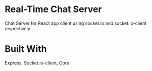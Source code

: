 # Real-Time Chat Server
Chat Server for React app client using socket.io and socket.io-client respectively.

# Built With
Express, 
Socket.io-client,
Cors



